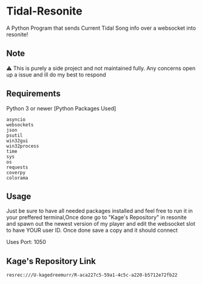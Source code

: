 # Tidal-Resonite
A Python Program that sends Current Tidal Song info over a websocket into resonite!

## Note
⚠️ This is purely a side project and not maintained fully. Any concerns open up a issue and ill do my best to respond

## Requirements

Python 3 or newer
  [Python Packages Used]
```
asyncio
websockets
json
psutil
win32gui
win32process
time
sys
os
requests
coverpy
colorama
```
## Usage

Just be sure to have all needed packages installed and feel free to run it in your preffered terminal,Once done go to "Kage's Repository" in resonite and spawn out the newest version of my player and edit the websocket slot to have YOUR user ID. Once done save a copy and it should connect

Uses Port: 1050

## Kage's Repository Link
```
resrec:///U-kagedreemurr/R-aca227c5-59a1-4c5c-a220-b5712e72fb22
```

